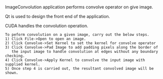 ImageConvolution application performs convolve operator on give image.

Qt is used to design the front end of the application.

CUDA handles the convolution operation.

	To peform convolution on a given image, carry out the below steps.
	1) Click File->Open to open an image.
	2) Click Convolve->Set Kernel to set the kernel for convolve operator
	3) Click Convolve->Pad Image to add padding pixels along the border of
	   the input image to handle convolution at edges without any boundary checking.
	4) Click Convolve->Apply Kernel to convolve the input image with supplied kernel.
	5) Once step 4 is carried out, the resultant convolved image will be shown.
